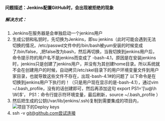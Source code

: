 #### 问题描述：Jenkins配置GitHub时，会出现被拒绝的现象
##### 解决方式：
1. Jenkins在服务器是会单独启动一个jenkins用户
2. 生成公钥和私钥时，先切换为Jenkins，即su jenkins（此时可能会遇到无法切换的情况，/etc/passwd文件中的/bin/bash被yum安装的时候变成了/bin/false，,把false改为bash，然后再切换，当我切换到jenkins用户后，命令提示符的用户名不是jenkins而变成了 
-bash-4.1，原因是在安装jenkins时，jenkins只是创建了jenkins用户，并没有为其创建home目录。所以系统就不会在创建用户的时候，自动拷贝/etc/skel目录下的用户环境变量文件到用户家目录，也就导致这些文件不存在，出现-bash-4.1#的问题了 
以下命令是在切换到jenkins用户下执行的！（只是用户现在显示的是-bash-4.1），通过vim ~/.bash_profile，没有的话创建即可，然后再添加这句
export PS1='[\u@\h \W]\$'， PS1：命令行提示符环境变量，最后刷新，source ~/.bash_profile ）
3. 然后把生成的公钥(/var/lib/jenkins/.ssh)复制到需要集成的项目内，![项目下的Deploy keys](http://192.168.16.101:8844/test.png)
4.  ssh -v git@github.com尝试连接
